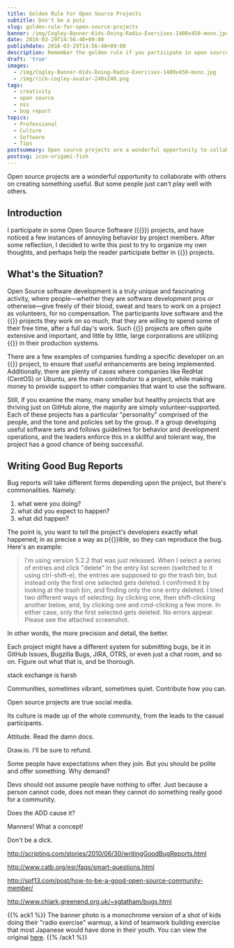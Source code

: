```yaml
---
title: Golden Rule For Open Source Projects
subtitle: Don't be a putz
slug: golden-rule-for-open-source-projects
banner: /img/Cogley-Banner-Kids-Doing-Radio-Exercises-1400x450-mono.jpg
date: 2016-03-29T14:56:40+09:00
publishdate: 2016-03-29T14:56:40+09:00
description: Remember the golden rule if you participate in open source, a post by Rick Cogley.
draft: 'true'
images:
  - /img/Cogley-Banner-Kids-Doing-Radio-Exercises-1400x450-mono.jpg
  - /img/rick-cogley-avatar-240x240.png
tags:
  - creativity
  - open source
  - oss
  - bug report
topics:
  - Professional
  - Culture
  - Software
  - Tips
postsummary: Open source projects are a wonderful opportunity to collaborate with others on creating something useful. But some people just can't play well with others.
postsvg: icon-origami-fish
---
```


Open source projects are a wonderful opportunity to collaborate with others on creating something useful. But some people just can't play well with others.

<!--more-->

## Introduction

I participate in some Open Source Software ({{<abbr OSS>}}) projects, and have noticed a few instances of annoying behavior by project members. After some reflection, I decided to write this post to try to organize my own thoughts, and perhaps help the reader participate better in {{<abbr OSS>}} projects.

## What's the Situation?

Open Source software development is a truly unique and fascinating activity, where people—whether they are software development pros or otherwise—give freely of their blood, sweat and tears to work on a project as volunteers, for no compensation. The participants love software and the {{<abbr OSS>}} projects they work on so much, that they are willing to spend some of their free time, after a full day's work. Such {{<abbr OSS>}} projects are often quite extensive and important, and little by little, large corporations are utilizing {{<abbr OSS>}} in their production systems.

There are a few examples of companies funding a specific developer on an {{<abbr OSS>}} project, to ensure that useful enhancements are being implemented. Additionally, there are plenty of cases where companies like RedHat (CentOS) or Ubuntu, are the main contributor to a project, while making money to provide support to other companies that want to use the software.

Still, if you examine the many, many smaller but healthy projects that are thriving just on GitHub alone, the majority are simply volunteer-supported. Each of these projects has a particular "personality" comprised of the people, and the tone and policies set by the group. If a group developing useful software sets and follows guidelines for behavior and development operations, and the leaders enforce this in a skillful and tolerant way, the project has a good chance of being successful.

## Writing Good Bug Reports

Bug reports will take different forms depending upon the project, but there's commonalities. Namely:

1. what were you doing?
1. what did you expect to happen?
1. what did happen?

The point is, you want to tell the project's developers exactly what happened, in as precise a way as p{{<abbr OSS>}}ible, so they can reproduce the bug. Here's an example:

> I'm using version 5.2.2 that was just released. When I select a series of entries and click "delete" in the entry list screen (switched to it using ctrl-shift-e), the entries are supposed to go the trash bin, but instead only the first one selected gets deleted. I confirmed it by looking at the trash bin, and finding only the one entry deleted. I tried two different ways of selecting: by clicking one, then shift-clicking another below, and, by clicking one and cmd-clicking a few more. In either case, only the first selected gets deleted. No errors appear. Please see the attached screenshot.  

In other words, the more precision and detail, the better.

Each project might have a different system for submitting bugs, be it in GitHub Issues, Bugzilla Bugs, JIRA, OTRS, or even just a chat room, and so on. Figure out what that is, and be thorough.






stack exchange is harsh

Communities, sometimes vibrant, sometimes quiet. Contribute how you can.

Open source projects are true social media.

Its culture is made up of the whole community, from the leads to the casual participants.

Attitude. Read the damn docs.  

Draw.io. I'll be sure to refund.

Some people have expectations when they join. But you should be polite and offer something. Why demand?

Devs should not assume people have nothing to offer. Just because a person cannot code, does not mean they cannot do something really good for a community.

Does the ADD cause it?

Manners! What a concept!

Don't be a dick.

http://scripting.com/stories/2010/06/30/writingGoodBugReports.html

http://www.catb.org/esr/faqs/smart-questions.html

http://spf13.com/post/how-to-be-a-good-open-source-community-member/

http://www.chiark.greenend.org.uk/~sgtatham/bugs.html


{{% ack1 %}}
The banner photo is a monochrome version of a shot of kids doing their "radio exercise" warmup, a kind of teamwork building exercise that most Japanese would have done in their youth. You can view the original [here](https://www.flickr.com/photos/rickcogley/4607915582).
{{% /ack1 %}}
